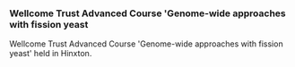 ### Wellcome Trust Advanced Course 'Genome-wide approaches with fission yeast

Wellcome Trust Advanced Course 'Genome-wide approaches with fission
yeast' held in Hinxton.
